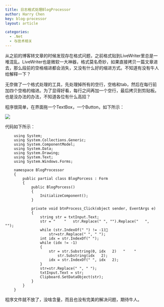 ```yaml
---
title: 日志格式处理BlogProcessor
author: Harry Chen
key: blog-processor
layout: article

categories:
  - .Net
  - 与技术相关
---
```


  从之前的博客转文章的时候发现存在格式问题，之前格式贴到LiveWriter里总是一堆混乱。LiveWriter也是微软一大神器，格式莫名奇妙，如果直接拷贝一篇文章进去，那么段前的空格缩进都会消失，又没有什么好的缩进方式。不知道有没有牛人给解释一下？

  无奈做了一个格式处理的工具，先处理掉所有的空行，空格和tab，然后在每行前加四个空格的缩进。为了显得好看，每行之间再加一个空行，最后拷贝到剪贴板。也是没办法的办法，不知道各位有什么高招？

  程序很简单，在界面拖一个TextBox，一个Button，如下所示：

![][1]

  代码如下所示：


        using System;
        using System.Collections.Generic;
        using System.ComponentModel;
        using System.Data;
        using System.Drawing;
        using System.Text;
        using System.Windows.Forms;

        namespace BlogProcessor
        {
            public partial class BlogPorcess : Form
            {
                public BlogPorcess()
                {
                    InitializeComponent();
                }

                private void btnProcess_Click(object sender, EventArgs e)
                {
                    string str = txtInput.Text;
                    str = "    "   str.Replace(" ", "").Replace("	", "");
                    while (str.IndexOf(" ") != -1)
                        str=str.Replace(" ", " ");
                    int idx = str.IndexOf(" ");
                    while (idx != -1)
                    {
                        str = str.Substring(0, idx   2)   "    "
                            str.Substring(idx   2);
                        idx = str.IndexOf(" ", idx   2);
                    }
                    str=str.Replace(" ", " ");
                    txtInput.Text = str;
                    Clipboard.SetDataObject(str);
                }
            }
        }

  程序文件就不放了，没啥含量，而且也没有完美的解决问题，期待牛人。

   [1]: http://www.roybit.com/wp-content/uploads/2011/01/sds_thumb1.jpg
